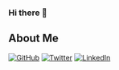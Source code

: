 ### Hi there 👋

## About Me

[![GitHub](https://img.shields.io/badge/GitHub-%40mcaroca-239a3b.svg)](https://github.com/mcaroca)
[![Twitter](https://img.shields.io/badge/Twitter-%40mcaroca-58a1f2.svg)](https://twitter.com/mcaroca)
[![LinkedIn](https://img.shields.io/badge/Linked-in-0c66c3.svg)](https://www.linkedin.com/in/mcaroca/)

<!--
**mcaroca/mcaroca** is a ✨ _special_ ✨ repository because its `README.md` (this file) appears on your GitHub profile.

Here are some ideas to get you started:


- 🌱 I’m currently learning ...
- 👯 I’m looking to collaborate on ...
- 🤔 I’m looking for help with ...
- 💬 Ask me about ...
- 📫 How to reach me: ...
- 😄 Pronouns: ...
- ⚡ Fun fact: ...
-->

